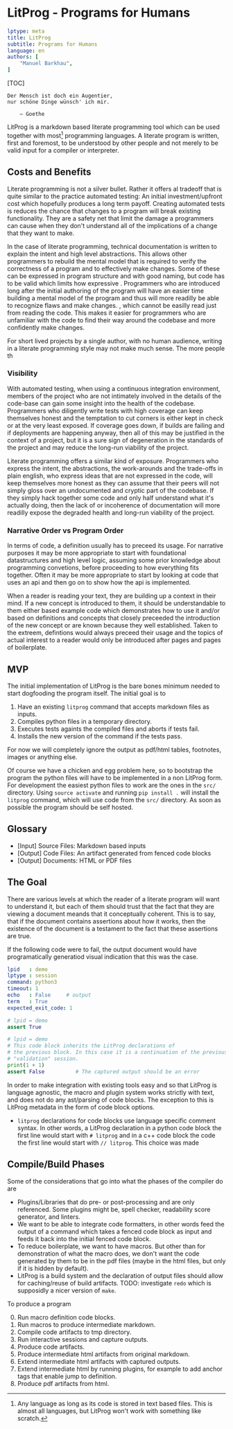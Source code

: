 # LitProg - Programs for Humans

```yaml
lptype: meta
title: LitProg
subtitle: Programs for Humans
language: en
authors: [
    "Manuel Barkhau",
]
```

[TOC]

    Der Mensch ist doch ein Augentier,
    nur schöne Dinge wünsch' ich mir.
    
        – Goethe


LitProg is a markdown based literate programming tool which can be used together with most[^languages_caveat] programming languages. A literate program is written, first and foremost, to be understood by other people and not merely to be valid input for a compiler or interpreter.


## Costs and Benefits

Literate programming is not a silver bullet. Rather it offers al tradeoff that is quite similar to the practice automated testing: An initial investment/upfront cost which hopefully produces a long term payoff. Creating automated tests is reduces the chance that changes to a program will break existing functionality. They are a safety net that limit the damage a programmers can cause when they don't understand all of the implications of a change that they want to make.

In the case of literate programming, technical documentation is written to explain the intent and high level abstractions. This allows other programmers to rebuild the mental model that is required to verify the correctness of a program and to effectively make changes. Some of these can be expressed in program structure and with good naming, but code has to be valid which limits how expressive . Programmers who are introduced long after the initial authoring of the program will have an easier time building a mental model of the program and thus will more readilly be able to recognize flaws and make changes. , which cannot be easilly read just from reading the code. This makes it easier for programmers who are unfamiliar with the code to find their way around the codebase and more confidently make changes.

For short lived projects by a single author, with no human audience, writing in a literate programming style may not make much sense. The more people th

### Visibility

With automated testing, when using a continuous integration environment, members of the project who are not intimately involved in the details of the code-base can gain some insight into the health of the codebase. Programmers who diligently write tests with high coverage can keep themselves honest and the temptation to cut corners is either kept in check or at the very least exposed. If coverage goes down, if builds are failing and if deployments are happening anyway, then all of this may be justified in the context of a project, but it is a sure sign of degeneration in the standards of the project and may reduce the long-run viability of the project.

Literate programming offers a similar kind of exposure. Programmers who express the intent, the abstractions, the work-arounds and the trade-offs in plain english, who express ideas that are not expressed in the code, will keep themselves more honest as they can assume that their peers will not simply gloss over an undocumented and cryptic part of the codebase. If they simply hack together some code and only half understand what it's actually doing, then the lack of or incoherence of documentation will more readilly expose the degraded health and long-run viability of the project.

### Narrative Order vs Program Order

In terms of code, a definition usually has to preceed its usage. For narrative purposes it may be more appropriate to start with foundational datastructures and high level logic, assuming some prior knowledge about programming convetions, before proceeding to how everything fits together. Often it may be more appropriate to start by looking at code that uses an api and then go on to show how the api is implemented.

When a reader is reading your text, they are building up a context in their mind. If a new concept is introduced to them, it should be understandable to them either based example code which demonstrates how to use it and/or based on definitions and concepts that closely preceeded the introduction of the new concept or are known because they well established. Taken to the extreem, defintions would always preceed their usage and the topics of actual interest to a reader would only be introduced after pages and pages of boilerplate.


## MVP

The initial implementation of LitProg is the bare bones minimum needed to start dogfooding the program itself. The initial goal is to

 1. Have an existing `litprog` command that accepts markdown files as inputs.
 2. Compiles python files in a temporary directory.
 3. Executes tests againts the compiled files and aborts if tests fail.
 4. Installs the new version of the command if the tests pass.

For now we will completely ignore the output as pdf/html tables, footnotes,
images or anything else.

Of course we have a chicken and egg problem here, so to bootstrap the program the python files will have to be implemented in a non LitProg form. For development the easiest python files to work are the ones in the `src/` directory. Using `source activate` and running `pip install .` will install the `litprog` command, which will use code from the `src/` directory. As soon as possible the program should be self hosted.
## Glossary

- [Input] Source Files: Markdown based inputs
- [Output] Code Files: An artifact generated from fenced code blocks
- [Output] Documents: HTML or PDF files

## The Goal

There are various levels at which the reader of a literate program will want to understand it, but each of them should trust that the fact that they are viewing a document meands that it conceptually coherent. This is to say, that if the document contains assertions about how it works, then the existence of the document is a testament to the fact that these assertions are true.

If the following code were to fail, the output document would have programatically generatiod visual indication that this was the case.

```yaml
lpid   : demo
lptype : session
command: python3
timeout: 1
echo   : False     # output
term   : True
expected_exit_code: 1
```

```python
# lpid = demo
assert True
```

```python
# lpid = demo
# This code block inherits the LitProg declarations of
# the previous block. In this case it is a continuation of the previous
# "validation" session.
print(1 + 1)
assert False          # The captured output should be an error
```

In order to make integration with existing tools easy and so that LitProg is language agnostic, the macro and plugin system works strictly with text, and does not do any ast/parsing of code blocks. The exception to this is LitProg metadata in the form of code block options.

- `litprog` declarations for code blocks use language specific comment syntax.
  In other words, a LitProg declaration in a python code block the first line
  would start with `# litprog` and in a c++ code block the code the first line
  would start with `// litprog`. This choice was made

## Compile/Build Phases

Some of the considerations that go into what the phases of the compiler do
are

- Plugins/Libraries that do pre- or post-processing and are only referenced.
  Some plugins might be, spell checker, readability score generator, and
  linters.
- We want to be able to integrate code formatters, in other words feed the
  output of a command which takes a fenced code block as input and feeds it
  back into the initial fenced code block.
- To reduce boilerplate, we want to have macros. But other than for
  demonstration of what the macro does, we don't want the code generated by
  them to be in the pdf files (maybe in the html files, but only if it is
  hidden by default).
- LitProg is a build system and the declaration of output files should allow
  for caching/reuse of build artifacts. TODO: investigate `redo` which is
  supposidly a nicer version of `make`.

To produce a program

 0. Run macro definition code blocks.
 1. Run macros to produce intermediate markdown.
 2. Compile code artifacts to tmp directory.
 3. Run interactive sessions and capture outputs.
 4. Produce code artifacts.
 5. Produce intermediate html artifacts from original markdown.
 6. Extend intermediate html artifacts with captured outputs.
 7. Extend intermediate html by running plugins, for example to add anchor tags that enable jump to definition.
 8. Produce pdf artifacts from html.


[^click_lib_ref]: https://click.palletsprojects.com

[^languages_caveat]: Any language as long as its code is stored in text based files. This is almost all languages, but LitProg won't work with something like scratch.

